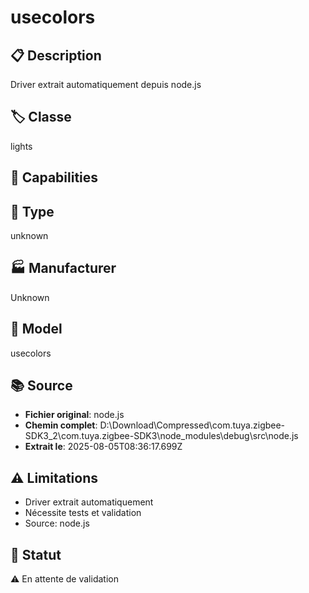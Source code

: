 # usecolors

## 📋 Description
Driver extrait automatiquement depuis node.js

## 🏷️ Classe
lights

## 🔧 Capabilities


## 📡 Type
unknown

## 🏭 Manufacturer
Unknown

## 📱 Model
usecolors

## 📚 Source
- **Fichier original**: node.js
- **Chemin complet**: D:\Download\Compressed\com.tuya.zigbee-SDK3_2\com.tuya.zigbee-SDK3\node_modules\debug\src\node.js
- **Extrait le**: 2025-08-05T08:36:17.699Z

## ⚠️ Limitations
- Driver extrait automatiquement
- Nécessite tests et validation
- Source: node.js

## 🚀 Statut
⚠️ En attente de validation
